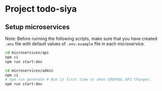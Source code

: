 # Project todo-siya

## Setup microservices

Note: Before running the following scripts, make sure that you have created `.env` file with default values of `.env.example` file in each microservice.

```bash
cd microservices/api
npm ci
npm run start:dev
```

```bash
cd microservices/admin
npm ci
# npm run generate # Run it first time or when GRAPHQL API Changes.
npm run start:dev
```
